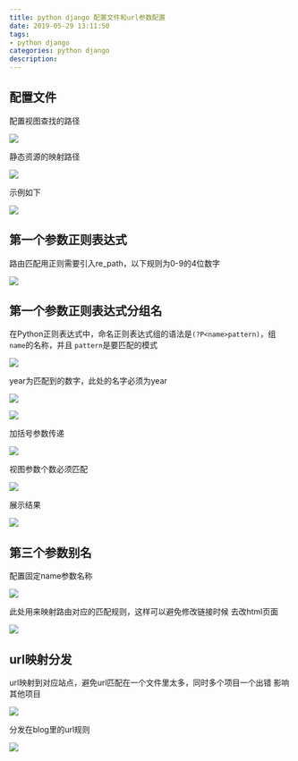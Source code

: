 ```yaml
---
title: python django 配置文件和url参数配置
date: 2019-05-29 13:11:50
tags: 
- python django 
categories: python django 
description: 
---
```


## 配置文件

配置视图查找的路径

![](584421-20190324214914451-1597016155.png)

静态资源的映射路径

![](584421-20190324215411255-1911918254.png)

示例如下

![](584421-20190324220641993-1372626169.png)





## 第一个参数正则表达式

路由匹配用正则需要引入re_path，以下规则为0-9的4位数字

![](584421-20190324222221812-375137061.png)



## 第一个参数正则表达式分组名

在Python正则表达式中，命名正则表达式组的语法是`(?P<name>pattern)`，组`name`的名称，并且 `pattern`是要匹配的模式

![](584421-20190324223035123-1420685068.png)

year为匹配到的数字，此处的名字必须为year

![](584421-20190324223243620-559240840.png)



![](584421-20190324223320193-315066547.png)

加括号参数传递

![](584421-20190324223810965-502729953.png)

视图参数个数必须匹配

![](584421-20190324223901474-1609633368.png)

展示结果

![](584421-20190324223953070-563466574.png)

## 第三个参数别名

配置固定name参数名称

![](584421-20190324224713502-257700377.png)

此处用来映射路由对应的匹配规则，这样可以避免修改链接时候 去改html页面

![](584421-20190324224752782-1112670227.png)

## url映射分发

url映射到对应站点，避免url匹配在一个文件里太多，同时多个项目一个出错 影响其他项目

![](584421-20190324225539887-1322015467.png)

分发在blog里的url规则

![](584421-20190324225649294-1332359410.png)




